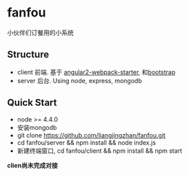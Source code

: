 # fanfou
小伙伴们订餐用的小系统

## Structure
- client 前端. 基于 [angular2-webpack-starter](https://github.com/AngularClass/angular2-webpack-starter), 和[bootstrap](http://getbootstrap.com/)
- server 后台. Using node, express, mongodb

## Quick Start
- node >= 4.4.0
- 安装mongodb
- git clone https://github.com/liangjingzhan/fanfou.git
- cd fanfou/server && npm install && node index.js
- 新建终端窗口, cd fanfou/client && npm install && npm start

**clien尚未完成对接**
